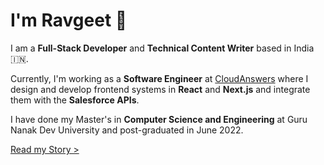 ---
---

# I'm Ravgeet 👋

I am a **Full-Stack Developer** and **Technical Content Writer** based in India 🇮🇳.

Currently, I'm working as a **Software Engineer** at [CloudAnswers](https://cloudanswers.com) where I design and develop frontend systems in **React** and **Next.js** and integrate them with the **Salesforce APIs**.

I have done my Master's in **Computer Science and Engineering** at Guru Nanak Dev University and post-graduated in June 2022.

[Read my Story >](/story)

